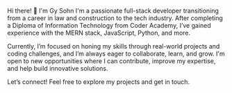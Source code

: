 Hi there! 👋 I'm Gy Sohn
I'm a passionate full-stack developer transitioning from a career in law and construction to the tech industry. After completing a Diploma of Information Technology from Coder Academy, I’ve gained experience with the MERN stack, JavaScript, Python, and more.

Currently, I’m focused on honing my skills through real-world projects and coding challenges, and I’m always eager to collaborate, learn, and grow. I'm open to new opportunities where I can contribute, improve my expertise, and help build innovative solutions.

Let’s connect! Feel free to explore my projects and get in touch.
